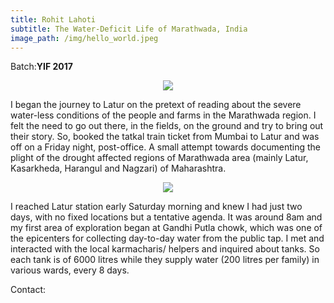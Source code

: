 ```yaml
---
title: Rohit Lahoti
subtitle: The Water-Deficit Life of Marathwada, India
image_path: /img/hello_world.jpeg
---
```


<p>Batch:<b>YIF 2017</b></p>


<!--Title: <b>The Water-Deficit Life of Marathwada, India</b>-->

<p align="center">
<img src="../../img/01/1.jpg"></p>

I began the journey to Latur on the pretext of reading about the severe water-less conditions of the people and farms in the Marathwada region. I felt the need to go out there, in the fields, on the ground and try to bring out their story. So, booked the tatkal train ticket from Mumbai to Latur and was off on a Friday night, post-office.  A small attempt towards documenting the plight of the drought affected regions of Marathwada area (mainly Latur, Kasarkheda, Harangul and Nagzari) of Maharashtra.


<p align="center">
<img src="../../img/01/2.jpg"></p>

I reached Latur station early Saturday morning and knew I had just two days, with no fixed locations but a tentative agenda. It was around 8am and my first area of exploration began at Gandhi Putla chowk, which was one of the epicenters for collecting day-to-day water from the public tap. I met and interacted with the local karmacharis/ helpers and inquired about tanks. So each tank is of 6000 litres while they supply water (200 litres per family) in various wards, every 8 days. 

Contact:

<a href="https://www.facebook.com/rohit.lahoti" class="fa fa-facebook"></a>
<a href="500px.com/rohitlahoti" class="fa fa-instagram"></a>
<a href="rohitlahoti.wordpress.com" class="fa fa-wordpress"></a>
<a href="rohit.lahoti_yif17@ashoka.edu.in" class="fa fa-envelope"></a>
<a href="#" class="fa fa-phone"></a>








